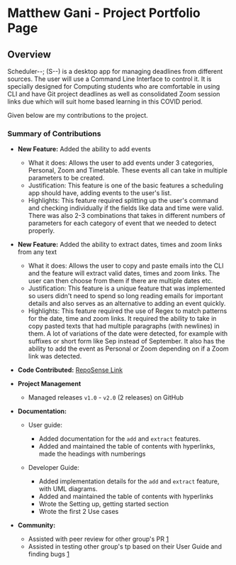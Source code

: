 # Matthew Gani - Project Portfolio Page

## Overview
Scheduler--; (S--) is a desktop app for managing deadlines from different sources. The user will use a Command Line Interface to control it. It is specially designed for Computing students who are comfortable in using CLI and have Git project deadlines as well as consolidated Zoom session links due which will suit home based learning in this COVID period. 

Given below are my contributions to the project.

### Summary of Contributions

- **New Feature:** Added the ability to add events
    - What it does: Allows the user to add events under 3 categories, Personal, Zoom and Timetable. These events all can take in multiple parameters to be created.
    - Justification: This feature is one of the basic features a scheduling app should have, adding events to the user's list.
    - Highlights: This feature required splitting up the user's command and checking individually if the fields like data and time were valid. There was also 2-3 combinations that takes in different numbers of parameters for each category of event that we needed to detect properly.

- **New Feature:**  Added the ability to extract dates, times and zoom links from any text
    - What it does: Allows the user to copy and paste emails into the CLI and the feature will extract valid dates, times and zoom links. The user can then choose from them if there are multiple dates etc.
    - Justification: This feature is a unique feature that was implemented so users didn't need to spend so long reading emails for important details and also serves as an alternative to adding an event quickly.
    - Highlights: This feature required the use of Regex to match patterns for the date, time and zoom links. It required the ability to take in copy pasted texts that had multiple paragraphs (with newlines) in them. A lot of variations of the date were detected, for example with suffixes or short form like Sep instead of September. It also has the ability to add the event as Personal or Zoom depending on if a Zoom link was detected.
    
- **Code Contributed:** [RepoSense Link](https://nus-cs2113-ay2021s1.github.io/tp-dashboard/#breakdown=true&search=matthewgani&sort=groupTitle&sortWithin=title&since=2020-09-27&timeframe=commit&mergegroup=&groupSelect=groupByRepos&checkedFileTypes=docs~functional-code~test-code~other)

- **Project Management**
    - Managed releases `v1.0` - `v2.0` (2 releases) on GitHub
    
- **Documentation:**
    - User guide:
        - Added documentation for the `add` and `extract` features.
        - Added and maintained the table of contents with hyperlinks, made the headings with numberings
    
    - Developer Guide:
        - Added implementation details for the `add` and `extract` feature, with UML diagrams.
        - Added and maintained the table of contents with hyperlinks
        - Wrote the Setting up, getting started section
        - Wrote the first 2 Use cases
        
- **Community:**
    - Assisted with peer review for other group's PR [1](https://github.com/nus-cs2113-AY2021S1/tp/pull/1/files)
    - Assisted in testing other group's tp based on their User Guide and finding bugs [1](https://github.com/matthewgani/ped/issues)
